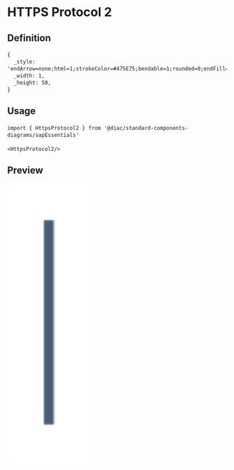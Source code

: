# HTTPS Protocol 2

## Definition

```
{
  _style: 'endArrow=none;html=1;strokeColor=#475E75;bendable=1;rounded=0;endFill=0;endSize=4;strokeWidth=1.5;startSize=4;startArrow=none;startFill=0;entryX=0;entryY=0.5;entryDx=0;entryDy=0;exitX=0.472;exitY=-0.059;exitDx=0;exitDy=0;exitPerimeter=0;elbow=vertical;edgeStyle=orthogonalEdgeStyle;',
  _width: 1,
  _height: 50,
}
```

## Usage

```
import { HttpsProtocol2 } from '@diac/standard-components-diagrams/sapEssentials'

<HttpsProtocol2/>
```

## Preview

<img src="./https-protocol-2.png" width="200"/>
